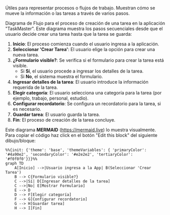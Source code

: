 Útiles para representar procesos o flujos de trabajo. Muestran cómo se mueve la información o las tareas a través de varios pasos.

Diagrama de Flujo para el proceso de creación de una tarea en la aplicación "TaskMaster". Este diagrama muestra los pasos secuenciales desde que el usuario decide crear una tarea hasta que la tarea se guarda:

1. **Inicio**: El proceso comienza cuando el usuario ingresa a la aplicación.
2. **Seleccionar 'Crear Tarea'**: El usuario elige la opción para crear una nueva tarea.
3. **¿Formulario visible?**: Se verifica si el formulario para crear la tarea está visible.
    - Si **Sí**, el usuario procede a ingresar los detalles de la tarea.
    - Si **No**, el sistema muestra el formulario.
4. **Ingresar detalles de la tarea**: El usuario introduce la información requerida de la tarea.
5. **Elegir categoría**: El usuario selecciona una categoría para la tarea (por ejemplo, trabajo, personal, estudio).
6. **Configurar recordatorio**: Se configura un recordatorio para la tarea, si es necesario.
7. **Guardar tarea**: El usuario guarda la tarea.
8. **Fin**: El proceso de creación de la tarea concluye.

Este diagrama **MERMAID** (https://mermaid.live) lo muestra visualmente. Para copiar el código haz click en el botón "Edit this block" del siguiente dibujo/bloque:

```mermaid
%%{init: {'theme': 'base', 'themeVariables': { 'primaryColor': '#4a90e2', 'secondaryColor': '#e2e2e2', 'tertiaryColor': '#f0f0f0'}}}%%
graph TD
    A[Inicio] -->|Usuario ingresa a la App| B(Seleccionar 'Crear Tarea')
    B --> C{Formulario visible?}
    C -->|Sí| D[Ingresar detalles de la tarea]
    C -->|No| E[Mostrar Formulario]
    E --> D
    D --> F[Elegir categoría]
    F --> G[Configurar recordatorio]
    G --> H[Guardar tarea]
    H --> I[Fin]

```


